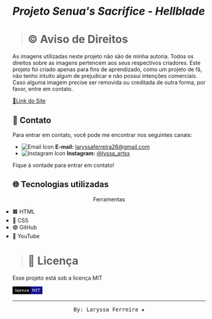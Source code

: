 # _Projeto Senua's Sacrifice - Hellblade_
 
> # &copy; Aviso de Direitos

<p>As imagens utilizadas neste projeto não são de minha autoria. Todos os direitos sobre as imagens pertencem aos seus respectivos criadores. Este projeto foi criado apenas para fins de aprendizado, como um projeto de fã, não tenho intuito algum de prejudicar e não possui intenções comerciais. Caso alguma imagem precise ser removida ou creditada de outra forma, por favor, entre em contato.</p>

<a href="https://laryssahtml.github.io/projeto-hellblade/">&#x1F517;Link do Site</a>

## &#x1F4AC; Contato

<p>Para entrar em contato, você pode me encontrar nos seguintes canais:</p>

- ![Email Icon](https://img.icons8.com/ios-filled/20/A76CE2/email.png) **E-mail:** [laryssaferreira26@gmail.com](mailto:laryssaferreira26@gmail.com)
- ![Instagram Icon](https://img.icons8.com/ios-filled/20/A76CE2/instagram-new.png) **Instagram:** [@lyssa_artsx](https://www.instagram.com/lyssa_artsx/)

<p>Fique à vontade para entrar em contato!</p>

 ## &#x1F310; Tecnologias utilizadas
   
   <p>
        <p align="center">Ferramentas</p>
        <ul style="list-style: square; padding: 0;">
        <li>&#x1F7E7; HTML</li>
        <li>&#x1F535; CSS</li>
        <li>&#x1F7E3; GitHub</li>
        <li>&#x1F534; YouTube</li>
        </ul>
    </p>
  

 > # &#x1F4DD; Licença
 <p>Esse projeto está sob a licença MIT</p> 
 <img src="./imagens/license-mit-blue.png" alt="license">
 <hr>


 <pre align="center"> By: Laryssa Ferreira ★ </pre>